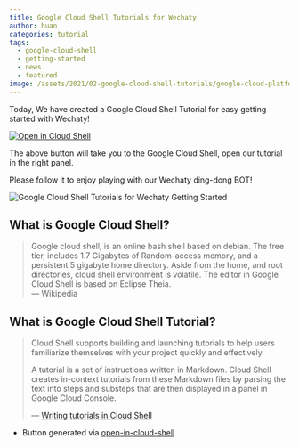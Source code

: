 ```yaml
---
title: Google Cloud Shell Tutorials for Wechaty
author: huan
categories: tutorial
tags:
  - google-cloud-shell
  - getting-started
  - news
  - featured
image: /assets/2021/02-google-cloud-shell-tutorials/google-cloud-platform.jpg
---
```


Today, We have created a Google Cloud Shell Tutorial for easy getting started with Wechaty!

[![Open in Cloud Shell][shell_img]][shell_link]

The above button will take you to the Google Cloud Shell, open our tutorial in the right panel.

Please follow it to enjoy playing with our Wechaty ding-dong BOT!

![Google Cloud Shell Tutorials for Wechaty Getting Started][screenshot_img]

## What is Google Cloud Shell?

> Google cloud shell, is an online bash shell based on debian. The free tier, includes 1.7 Gigabytes of Random-access memory, and a persistent 5 gigabyte home directory. Aside from the home, and root directories, cloud shell environment is volatile. The editor in Google Cloud Shell is based on Eclipse Theia.  
> &mdash; Wikipedia

## What is Google Cloud Shell Tutorial?

> Cloud Shell supports building and launching tutorials to help users familiarize themselves with your project quickly and effectively.  
>  
> A tutorial is a set of instructions written in Markdown. Cloud Shell creates in-context tutorials from these Markdown files by parsing the text into steps and substeps that are then displayed in a panel in Google Cloud Console.  
>  
> &mdash; [Writing tutorials in Cloud Shell](https://cloud.google.com/shell/docs/cloud-shell-tutorials/tutorials)

- Button generated via [open-in-cloud-shell](https://cloud.google.com/shell/docs/open-in-cloud-shell)

[shell_img]: https://gstatic.com/cloudssh/images/open-btn.svg
[shell_link]: https://ssh.cloud.google.com/cloudshell/editor?cloudshell_git_repo=https%3A%2F%2Fgithub.com%2Fwechaty%2Fwechaty-getting-started&cloudshell_open_in_editor=examples/ding-dong-bot.ts&cloudshell_workspace=.&cloudshell_tutorial=examples/tutorials/google-cloud-shell-tutorial.md
[screenshot_img]: /assets/2021/02-google-cloud-shell-tutorials/wechaty-google-cloud-shell-tutorial.png
